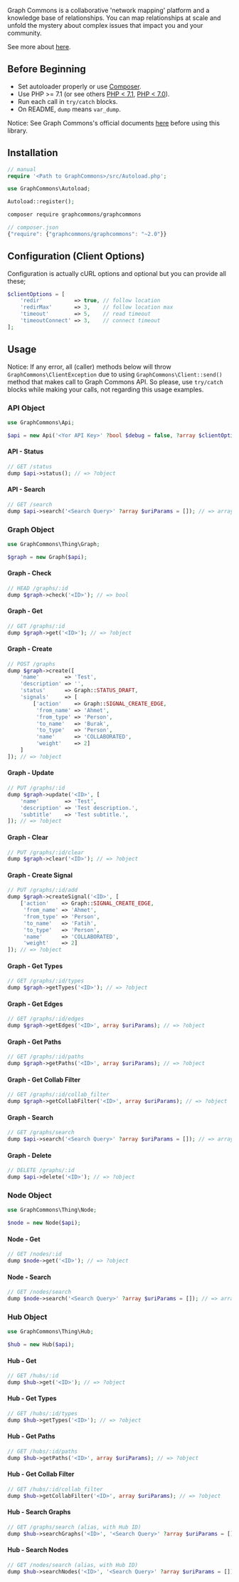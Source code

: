 Graph Commons is a collaborative 'network mapping' platform and a knowledge base of relationships. You can map relationships at scale and unfold the mystery about complex issues that impact you and your community.

See more about [here](//graphcommons.com/about).

## Before Beginning

- Set autoloader properly or use [Composer](//getcomposer.org).
- Use PHP >= 7.1 (or see others [PHP < 7.1](//github.com/graphcommons/graphcommons-php7-archive), [PHP < 7.0](//github.com/graphcommons/graphcommons-php-archive)).
- Run each call in `try/catch` blocks.
- On README, `dump` means `var_dump`.

Notice: See Graph Commons's official documents [here](//graphcommons.github.io/api-v1/) before using this library.

## Installation

```php
// manual
require '<Path to GraphCommons>/src/Autoload.php';

use GraphCommons\Autoload;

Autoload::register();
```

```bash
composer require graphcommons/graphcommons
```

```js
// composer.json
{"require": {"graphcommons/graphcommons": "~2.0"}}
```

## Configuration (Client Options)

Configuration is actually cURL options and optional but you can provide all these;

```php
$clientOptions = [
    'redir'          => true, // follow location
    'redirMax'       => 3,    // follow location max
    'timeout'        => 5,    // read timeout
    'timeoutConnect' => 3,    // connect timeout
];
```

## Usage

Notice: If any error, all (caller) methods below will throw `GraphCommons\ClientException` due to using `GraphCommons\Client::send()` method that makes call to Graph Commons API. So please, use `try/catch` blocks while making your calls, not regarding this usage examples.

### API Object
```php
use GraphCommons\Api;

$api = new Api('<Yor API Key>' ?bool $debug = false, ?array $clientOptions = []);
```

#### API - Status
```php
// GET /status
dump $api->status(); // => ?object
```

#### API - Search
```php
// GET /search
dump $api->search('<Search Query>' ?array $uriParams = []); // => array
```

### Graph Object
```php
use GraphCommons\Thing\Graph;

$graph = new Graph($api);
```

#### Graph - Check
```php
// HEAD /graphs/:id
dump $graph->check('<ID>'); // => bool
```

#### Graph - Get
```php
// GET /graphs/:id
dump $graph->get('<ID>'); // => ?object
```

#### Graph - Create
```php
// POST /graphs
dump $graph->create([
    'name'        => 'Test',
    'description' => '',
    'status'      => Graph::STATUS_DRAFT,
    'signals'     => [
        ['action'    => Graph::SIGNAL_CREATE_EDGE,
         'from_name' => 'Ahmet',
         'from_type' => 'Person',
         'to_name'   => 'Burak',
         'to_type'   => 'Person',
         'name'      => 'COLLABORATED',
         'weight'    => 2]
    ]
]); // => ?object
```

#### Graph - Update
```php
// PUT /graphs/:id
dump $graph->update('<ID>', [
    'name'        => 'Test',
    'description' => 'Test description.',
    'subtitle'    => 'Test subtitle.',
]); // => ?object
```

#### Graph - Clear
```php
// PUT /graphs/:id/clear
dump $graph->clear('<ID>'); // => ?object
```

#### Graph - Create Signal
```php
// PUT /graphs/:id/add
dump $graph->createSignal('<ID>', [
    ['action'    => Graph::SIGNAL_CREATE_EDGE,
     'from_name' => 'Ahmet',
     'from_type' => 'Person',
     'to_name'   => 'Fatih',
     'to_type'   => 'Person',
     'name'      => 'COLLABORATED',
     'weight'    => 2]
]); // => ?object
```

#### Graph - Get Types
```php
// GET /graphs/:id/types
dump $graph->getTypes('<ID>'); // => ?object
```

#### Graph - Get Edges
```php
// GET /graphs/:id/edges
dump $graph->getEdges('<ID>', array $uriParams); // => ?object
```

#### Graph - Get Paths
```php
// GET /graphs/:id/paths
dump $graph->getPaths('<ID>', array $uriParams); // => ?object
```

#### Graph - Get Collab Filter
```php
// GET /graphs/:id/collab_filter
dump $graph->getCollabFilter('<ID>', array $uriParams); // => ?object
```

#### Graph - Search
```php
// GET /graphs/search
dump $api->search('<Search Query>' ?array $uriParams = []); // => array
```

#### Graph - Delete
```php
// DELETE /graphs/:id
dump $api->delete('<ID>'); // => ?object
```

### Node Object
```php
use GraphCommons\Thing\Node;

$node = new Node($api);
```

#### Node - Get
```php
// GET /nodes/:id
dump $node->get('<ID>'); // => ?object
```

#### Node - Search
```php
// GET /nodes/search
dump $node->search('<Search Query>' ?array $uriParams = []); // => array
```

### Hub Object
```php
use GraphCommons\Thing\Hub;

$hub = new Hub($api);
```

#### Hub - Get
```php
// GET /hubs/:id
dump $hub->get('<ID>'); // => ?object
```

#### Hub - Get Types
```php
// GET /hubs/:id/types
dump $hub->getTypes('<ID>'); // => ?object
```

#### Hub - Get Paths
```php
// GET /hubs/:id/paths
dump $hub->getPaths('<ID>', array $uriParams); // => ?object
```

#### Hub - Get Collab Filter
```php
// GET /hubs/:id/collab_filter
dump $hub->getCollabFilter('<ID>', array $uriParams); // => ?object
```

#### Hub - Search Graphs
```php
// GET /graphs/search (alias, with Hub ID)
dump $hub->searchGraphs('<ID>', '<Search Query>' ?array $uriParams = []); // => array
```

#### Hub - Search Nodes
```php
// GET /nodes/search (alias, with Hub ID)
dump $hub->searchNodes('<ID>', '<Search Query>' ?array $uriParams = []); // => array
```
